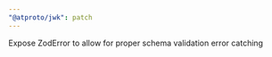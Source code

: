 ```yaml
---
"@atproto/jwk": patch
---
```


Expose ZodError to allow for proper schema validation error catching
